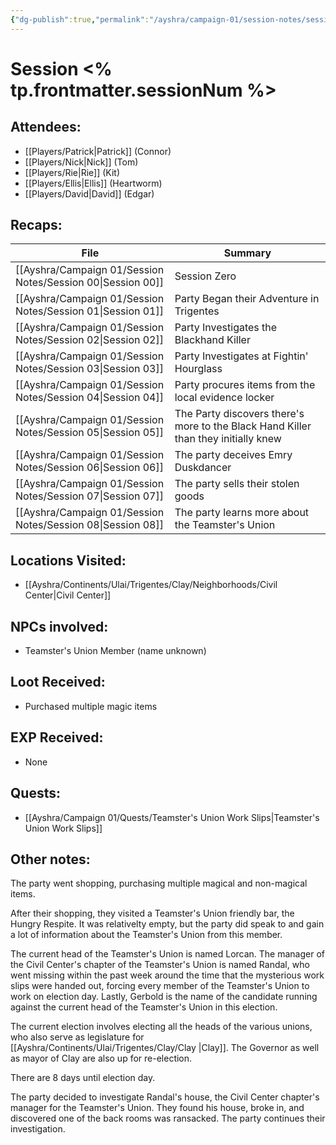 ```yaml
---
{"dg-publish":true,"permalink":"/ayshra/campaign-01/session-notes/session-08/","tags":["session,"],"dgShowLocalGraph":true}
---
```


# Session <% tp.frontmatter.sessionNum %>

## Attendees:
- [[Players/Patrick\|Patrick]] (Connor)
- [[Players/Nick\|Nick]] (Tom)
- [[Players/Rie\|Rie]] (Kit)
- [[Players/Ellis\|Ellis]] (Heartworm)
- [[Players/David\|David]] (Edgar)


## Recaps:
| File                                                           | Summary                                                                            |
| -------------------------------------------------------------- | ---------------------------------------------------------------------------------- |
| [[Ayshra/Campaign 01/Session Notes/Session 00\|Session 00]] | Session Zero                                                                       |
| [[Ayshra/Campaign 01/Session Notes/Session 01\|Session 01]] | Party Began their Adventure in Trigentes                                           |
| [[Ayshra/Campaign 01/Session Notes/Session 02\|Session 02]] | Party Investigates the Blackhand Killer                                            |
| [[Ayshra/Campaign 01/Session Notes/Session 03\|Session 03]] | Party Investigates at Fightin' Hourglass                                           |
| [[Ayshra/Campaign 01/Session Notes/Session 04\|Session 04]] | Party procures items from the local evidence locker                                |
| [[Ayshra/Campaign 01/Session Notes/Session 05\|Session 05]] | The Party discovers there's more to the Black Hand Killer than they initially knew |
| [[Ayshra/Campaign 01/Session Notes/Session 06\|Session 06]] | The party deceives Emry Duskdancer                                                 |
| [[Ayshra/Campaign 01/Session Notes/Session 07\|Session 07]] | The party sells their stolen goods                                                 |
| [[Ayshra/Campaign 01/Session Notes/Session 08\|Session 08]] | The party learns more about the Teamster's Union                                   |


## Locations Visited:
- [[Ayshra/Continents/Ulai/Trigentes/Clay/Neighborhoods/Civil Center\|Civil Center]]

## NPCs involved:
- Teamster's Union Member (name unknown)
## Loot Received:
- Purchased multiple magic items
## EXP Received:
- None
## Quests:
- [[Ayshra/Campaign 01/Quests/Teamster's Union Work Slips\|Teamster's Union Work Slips]]

## Other notes:

The party went shopping, purchasing multiple magical and non-magical items. 

After their shopping, they visited a Teamster's Union friendly bar, the Hungry Respite. It was relativelty empty, but the party did speak to and gain a lot of information about the Teamster's Union from this member.

The current head of the Teamster's Union is named Lorcan. The manager of the Civil Center's chapter of the Teamster's Union is named Randal, who went missing within the past week around the time that the mysterious work slips were handed out, forcing every member of the Teamster's Union to work on election day. Lastly, Gerbold is the name of the candidate running against the current head of the Teamster's Union in this election.

The current election involves electing all the heads of the various unions, who also serve as legislature for [[Ayshra/Continents/Ulai/Trigentes/Clay/Clay \|Clay]]. The Governor as well as mayor of Clay are also up for re-election. 

There are 8 days until election day. 

The party decided to investigate Randal's house, the Civil Center chapter's manager for the Teamster's Union. They found his house, broke in, and discovered one of the back rooms was ransacked. The party continues their investigation.